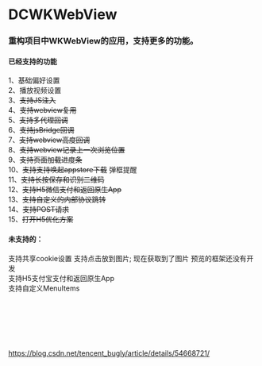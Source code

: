 # DCWKWebView

### 重构项目中WKWebView的应用，支持更多的功能。

#### 已经支持的功能
   1、基础偏好设置 <br>
   2、播放视频设置 <br>
   3、~~支持JS注入~~ <br>
   4、~~支持webview复用~~ <br>
   5、~~支持多代理回调~~ <br>
   6、~~支持jsBridge回调~~ <br>
   7、~~支持webview高度回调~~ <br>
   8、~~支持webview记录上一次浏览位置~~ <br>
   9、~~支持页面加载进度条~~ <br>
   10、~~支持支持唤起appstore下载~~ 弹框提醒 <br>
   11、~~支持长按保存和识别二维码~~ <br>
   12、~~支持H5微信支付和返回原生App~~ <br>
   13、~~支持自定义的内部协议跳转~~  <br>
   14、~~支持POST请求~~ <br>
   15、~~打开H5优化方案~~ <br>
   
   
#### 未支持的：
   支持共享cookie设置
   支持点击放到图片; 现在获取到了图片 预览的框架还没有开发 <br>
   支持H5支付宝支付和返回原生App <br>
   支持自定义MenuItems <br>
   <br>
   <br>
   
   <br>
   <br>
   <br>
   
   
   https://blog.csdn.net/tencent_bugly/article/details/54668721/
   <br>
   <br>
   
 
 
